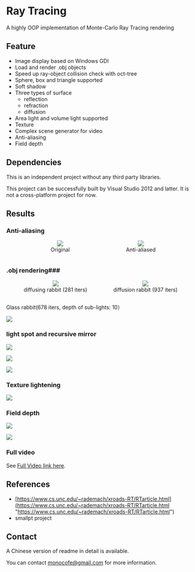 # Ray Tracing #

A highly OOP implementation of Monte-Carlo Ray Tracing rendering 

## Feature ##

* Image display based on Windows GDI
* Load and render .obj objects
* Speed up ray-object collision check with oct-tree 
* Sphere, box and triangle supported
* Soft shadow
* Three types of surface
	- reflection
	- refraction
	- diffusion
* Area light and volume light supported
* Texture
* Complex scene generator for video
* Anti-aliasing
* Field depth

## Dependencies ##

This is an independent project without any third party libraries. 

This project can be successfully built by Visual Studio 2012 and latter. It is not a cross-platform project for now.  

## Results ##

### Anti-aliasing ###
<center>
<div style="display:inline-block;width:40%;" class="imagebox">
<img src="./imgs/noalia.jpg" style=""></img>
<div>Original</div>
</div>
<div style="display:inline-block;width:40%;padding-left:10px;" class="imagebox">
<img src="./imgs/alia.jpg" style=""></img>
<div>Anti-aliased</div>
<p></p>
</div>
</center>

### .obj rendering###

<center>
<div style="display:inline-block;width:45%;" class="imagebox">
<img src="./imgs/rabbit_281.jpg" style=""></img>
<div>diffusing rabbit (281 iters)</div>
</div>
<div style="display:inline-block;width:45%;padding-left:10px;" class="imagebox">
<img src="./imgs/rabbit_937.jpg" style=""></img>
<div>diffusion rabbit (937 iters)</div>
<p></p>
</div>
</center>

Glass rabbit(678 iters, depth of sub-lights: 10）

![](./imgs/crystal_678.jpg)

### light spot and recursive mirror ###

![](./imgs/lightSpot.jpg)

![](./imgs/reflection.jpg)

![](./imgs/reflection.gif)

### Texture lightening ###

![](./imgs/texture_lighting.jpg)

### Field depth ###

![](./imgs/fieldInDepth_balls.jpg)

![](./imgs/fieldInDepth.jpg)

### Full video ###

See [Full Video link here](www.youtube.com/watch?v=Nm3q0iIu2xY).

## References

* [https://www.cs.unc.edu/~rademach/xroads-RT/RTarticle.html](https://www.cs.unc.edu/~rademach/xroads-RT/RTarticle.html "https://www.cs.unc.edu/~rademach/xroads-RT/RTarticle.html")
* smallpt project

## Contact

A Chinese version of readme in detail is available. 

You can contact [monocofe@gmail.com](mailto:monocofe@gmail.com) for more information.


